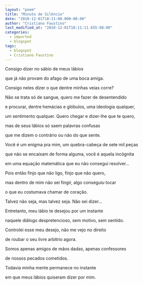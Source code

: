 ```yaml
---
layout: "poem"
title: "Minuto de Silêncio"
date: "2010-12-01T18:11:00.000-08:00"
author: "Cristiano Faustino"
last_modified_at: "2010-12-01T18:11:11.655-08:00"
categories:
  - imported
  - blogspot
tags:
  - blogspot
  - Cristiano Faustino
---
```


Consigo dizer no sábio de meus lábios

que já não provam do afago de uma boca amiga.

Consigo neles dizer o que dentre minhas veias corre?

Não se trata só de sangue, quero me fazer de desentendido

e procurar, dentre hemácias e glóbulos, uma ideologia qualquer,

um sentimento qualquer. Quero chegar e dizer-lhe que te quero,

mas de seus lábios só saem palavras confusas

que me dizem o contrário ou não do que sente.

Você é um enigma pra mim, um quebra-cabeça de sete mil peças

que não se encaixam de forma alguma, você é aquela incógnita

em uma equação matemática que eu não consegui resolver...

Pois então finjo que não ligo, finjo que não quero,

mas dentro de mim não sei fingir, algo conseguiu tocar

o que eu costumava chamar de coração.

Talvez não seja, mas talvez seja. Não sei dizer...

Entretanto, meu lábio te desejou por um instante

naquele diálogo despretencioso, sem motivo, sem sentido.

Controlei esse meu desejo, não me vejo no direito

de roubar o seu livre arbítrio agora.

Somos apenas amigos de mãos dadas, apenas confessores

de nossos pecados cometidos.

Todavia minha mente permanece no instante

em que meus lábios quiseram dizer por mim.
